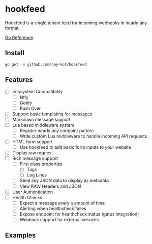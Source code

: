 # hookfeed

Hookfeed is a single tenant feed for incoming webhooks in nearly any format.

[Go Reference](https://pkg.go.dev/github.com/hay-kot/hookfeed)

## Install

```bash
go get -u github.com/hay-kot/hookfeed
```

## Features

- [ ] Ecosystem Compatibility
  - [ ] Ntfy
  - [ ] Gotify
  - [ ] Push Over
- [ ] Support basic templating for messages
- [ ] Markdown message support
- [ ] Lua based middleware system
  - [ ] Register nearly any endpoint pattern
  - [ ] Write custom Lua middleware to handle incoming API requests
- [ ] HTML form support
  - [ ] Use hookfeed to add basic form inputs to your website
- [ ] Display raw request
- [ ] Rich message support
  - [ ] First class properties
    - [ ] Tags
    - [ ] Log Lines
  - [ ] Send any JSON data to display as metadata
  - [ ] View RAW Headers and JSON
- [ ] User Authentication
- [ ] Health Checks
  - [ ] Expect a message every `n` amount of time
  - [ ] Alerting when healthcheck failes
  - [ ] Expose endpoint for healthcheck status (gatus integration)
  - [ ] Webhook support for external services

## Examples
